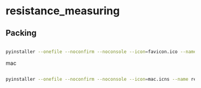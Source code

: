 # resistance_measuring

## Packing
```sh

pyinstaller --onefile --noconfirm --noconsole --icon=favicon.ico --name resistance tester.pyw

```
mac
```sh

pyinstaller --onefile --noconfirm --noconsole --icon=mac.icns --name resistance tester.pyw

```
